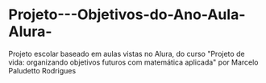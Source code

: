 # Projeto---Objetivos-do-Ano-Aula-Alura-
Projeto escolar baseado em aulas vistas no Alura, do curso "Projeto de vida: organizando objetivos futuros com matemática aplicada" por Marcelo Paludetto Rodrigues
